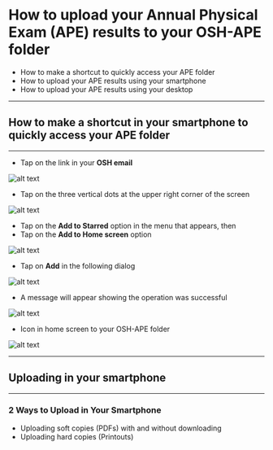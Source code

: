 # How to upload your Annual Physical Exam (APE) results to your OSH-APE folder

* How to make a shortcut to quickly access your APE folder
* How to upload your APE results using your smartphone
* How to upload your APE results using your desktop

***
## How to make a shortcut in your smartphone to quickly access your APE folder
***

* Tap on the link in your **OSH email**

![alt text](https://github.com/rc-delfin/osh-how-to/blob/master/osh%20email.png "OSH email")

* Tap on the three vertical dots at the upper right corner of the screen

![alt text](https://github.com/rc-delfin/osh-how-to/blob/master/002.png "OSH email")

* Tap on the **Add to Starred** option in the menu that appears, then
* Tap on the **Add to Home screen** option

![alt text](https://github.com/rc-delfin/osh-how-to/blob/master/003.png "OSH email")

* Tap on **Add** in the following dialog

![alt text](https://github.com/rc-delfin/osh-how-to/blob/master/004.png "OSH email")

* A message will appear showing the operation was successful

![alt text](https://github.com/rc-delfin/osh-how-to/blob/master/005.png "OSH email")

* Icon in home screen to your OSH-APE folder

![alt text](https://github.com/rc-delfin/osh-how-to/blob/master/006.png "OSH email")

***
## Uploading in your smartphone
***

### 2 Ways to Upload in Your Smartphone

* Uploading soft copies (PDFs) with and without downloading
* Uploading hard copies (Printouts)

